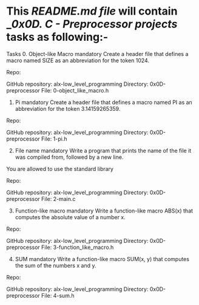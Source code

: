 # This _README.md file_ will contain __0x0D. C - Preprocessor projects_ tasks as following:-

Tasks
0. Object-like Macro
mandatory
Create a header file that defines a macro named SIZE as an abbreviation for the token 1024.

Repo:

GitHub repository: alx-low_level_programming
Directory: 0x0D-preprocessor
File: 0-object_like_macro.h
 
1. Pi
mandatory
Create a header file that defines a macro named PI as an abbreviation for the token 3.14159265359.

Repo:

GitHub repository: alx-low_level_programming
Directory: 0x0D-preprocessor
File: 1-pi.h
 
2. File name
mandatory
Write a program that prints the name of the file it was compiled from, followed by a new line.

You are allowed to use the standard library

Repo:

GitHub repository: alx-low_level_programming
Directory: 0x0D-preprocessor
File: 2-main.c
  
3. Function-like macro
mandatory
Write a function-like macro ABS(x) that computes the absolute value of a number x.

Repo:

GitHub repository: alx-low_level_programming
Directory: 0x0D-preprocessor
File: 3-function_like_macro.h
 
4. SUM
mandatory
Write a function-like macro SUM(x, y) that computes the sum of the numbers x and y.
 
Repo:

GitHub repository: alx-low_level_programming
Directory: 0x0D-preprocessor
File: 4-sum.h

